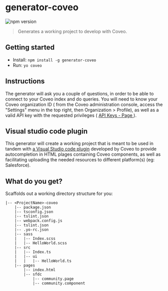 # generator-coveo

![npm version](https://badge.fury.io/js/generator-coveo.svg)

> Generates a working project to develop with Coveo.


## Getting started

- Install: `npm install -g generator-coveo`
- Run: `yo coveo`


## Instructions

The generator will ask you a couple of questions, in order to be able to connect to your Coveo index and do queries. You will need to know your Coveo organization ID ( from the Coveo administration console, access the "Settings" menu in the top right, then Organization > Profile), as well as a valid API key with the requested privileges ( [API Keys - Page ](http://www.coveo.com/go?dest=cloudhelp&lcid=9&context=298) ).

## Visual studio code plugin

This generator will create a working project that is meant to be used in tandem with [a Visual Studio code plugin](https://github.com/coveo/coveo-code) developed by Coveo to provide autocompletion in HTML plages containing Coveo components, as well as facilitating uploading the needed resources to different platform(s) (eg: Salesforce).

## What do you get?

Scaffolds out a working directory structure for you:

```
|-- <ProjectName>-coveo
    |-- package.json
    |-- tsconfig.json
    |-- tslint.json
    |-- webpack.config.js
    |-- tslint.json
    |-- .yo-rc.json
    |-- sass
    |   |-- Index.scss
    |   |-- HelloWorld.scss
    |-- src
    |   |-- Index.ts
    |   |-- ui
    |   |   |-- HelloWorld.ts
    |-- pages
        |-- index.html
        |-- sfdc
            |-- community.page
            |-- community.component
```
